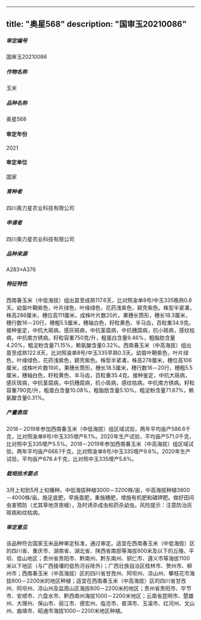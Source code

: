 
---
title: "奥星568"
description: "国审玉20210086"
---
##### 审定编号 
国审玉20210086

##### 作物名称
玉米

##### 品种名称
奥星568

#### 审定年份
2021	

#### 审定单位
国家

##### 育种者
四川奥力星农业科技有限公司

##### 申请者
四川奥力星农业科技有限公司

##### 品种来源
A283×A376

##### 特征特性
西南春玉米（中低海拔）组出苗至成熟117.6天，比对照渝单8号/中玉335晚熟0.8天。幼苗叶鞘紫色，叶片绿色，叶缘绿色，花药浅紫色，颖壳紫色。株型半紧凑，株高286厘米，穗位高111厘米，成株叶片数20片。果穗长筒形，穗长18.3厘米，穗行数16－20行，穗粗5.5厘米，穗轴白色，籽粒黄色、半马齿，百粒重34.9克。接种鉴定，中抗大斑病，感灰斑病，中抗茎腐病，中抗穗腐病，抗小斑病，感纹枯病，中抗南方锈病。籽粒容重750克/升，粗蛋白含量9.46%，粗脂肪含量4.20%，粗淀粉含量71.15%，赖氨酸含量0.32%。西南春玉米（中高海拔）组出苗至成熟122.8天，比对照渝单8号/中玉335早熟0.3天。幼苗叶鞘紫色，叶片绿色，叶缘绿色，花药浅紫色，颖壳紫色。株型半紧凑，株高278厘米，穗位高106厘米，成株叶片数19片。果穗长筒形，穗长18.5厘米，穗行数16－20行，穗粗5.5厘米，穗轴白色，籽粒黄色、半马齿，百粒重35.4克。接种鉴定，中抗大斑病，感灰斑病，中抗茎腐病，中抗穗腐病，抗小斑病，感纹枯病，中抗南方锈病。籽粒容重790克/升，粗蛋白含量10.08%，粗脂肪含量5.10%，粗淀粉含量71.67%，赖氨酸含量0.31%。

##### 产量表现
2018－2019年参加西南春玉米（中低海拔）组区域试验，两年平均亩产586.6千克，比对照渝单8号/中玉335增产8.1%。2020年生产试验，平均亩产571.0千克，比对照中玉335增产5.5%。2018－2019年参加西南春玉米（中高海拔）组区域试验，两年平均亩产668.1千克，比对照渝单8号/中玉335增产9.6%。2020年生产试验，平均亩产678.4千克，比对照中玉335增产5.6%。

##### 栽培技术要点
3月上旬到5月上旬播种。中低海拔种植3000－3200株/亩，中高海拔种植3800－4000株/亩。施足底肥，早施苗肥，重施穗肥，增施有机肥和磷钾肥。做好田间虫害预防（尤其草地贪夜蛾），及时诱杀成虫和药杀幼虫。风险提示：注意防治灰斑病和纹枯病。

##### 审定意见
该品种符合国家玉米品种审定标准，通过审定。适宜在西南春玉米（中低海拔）区的四川省、重庆市、湖南省、湖北省、陕西省南部等海拔800米及以下的丘陵、平坝、低山地区；贵州省贵阳市、黔南州、黔东南州、铜仁市、遵义市等海拔1100米以下地区（与广西接壤的低热河谷除外）；广西壮族自治区桂林市、贺州市、柳州市；西南春玉米（中高海拔）区的四川省甘孜州、阿坝州、凉山州、攀枝花市海拔800－2200米的地区种植；适宜在西南春玉米（中高海拔）区的四川省甘孜州、阿坝州、凉山州及盆周山区海拔800－2200米的地区；贵州省贵阳市、毕节市、安顺市、六盘水市、黔西南州海拔1000－2200米地区；云南省昆明市、楚雄州、大理州、保山市、丽江市、德宏州、临沧市、普洱市、玉溪市、红河州、文山州、曲靖市、昭通市海拔1000－2200米地区种植。


